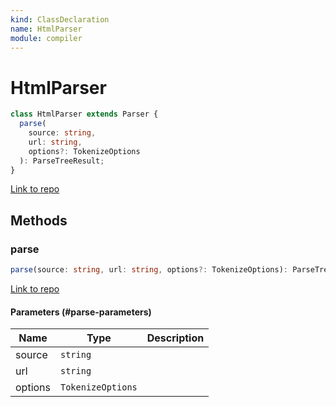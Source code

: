 ```yaml
---
kind: ClassDeclaration
name: HtmlParser
module: compiler
---
```


# HtmlParser

```ts
class HtmlParser extends Parser {
  parse(
    source: string,
    url: string,
    options?: TokenizeOptions
  ): ParseTreeResult;
}
```

[Link to repo](https://github.com/timdeschryver/angular/blob/master/packages/compiler/src/ml_parser/html_parser.ts#L15-L23)

## Methods

### parse

```ts
parse(source: string, url: string, options?: TokenizeOptions): ParseTreeResult;
```

[Link to repo](https://github.com/timdeschryver/angular/blob/master/packages/compiler/src/ml_parser/html_parser.ts#L20-L22)

#### Parameters (#parse-parameters)

| Name    | Type              | Description |
| ------- | ----------------- | ----------- |
| source  | `string`          |             |
| url     | `string`          |             |
| options | `TokenizeOptions` |             |

